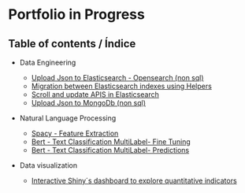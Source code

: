 # Portfolio in Progress

## Table of contents / Índice

*  Data Engineering
	* [Upload Json to Elasticsearch - Opensearch (non sql)](https://github.com/juansokil/portfolio/blob/main/ETL-non-sql-data/ETL%20json%20data.%20Python%20and%20Elasticsearch%20.ipynb)
	* [Migration between Elasticsearch indexes using Helpers](https://github.com/juansokil/portfolio/blob/main/ETL-non-sql-data/ETL%20Bulk%20Data%20Migration%20Elasticsearch.ipynb)
	* [Scroll and update APIS in Elasticsearch](https://github.com/juansokil/portfolio/blob/main/ETL-non-sql-data/ETL%20scroll-update%20APIs%20Elasticsearch.ipynb)
	* [Upload Json to MongoDb (non sql)](https://github.com/juansokil/portfolio/blob/main/ETL-non-sql-data/ETL%20json%20data%20Python%20and%20MongoDB.ipynb)


*  Natural Language Processing
	* [Spacy - Feature Extraction](https://github.com/juansokil/portfolio/blob/main/Bert-for-text-classification/Bert_For_Text_Classification.ipynb)
	* [Bert - Text Classification MultiLabel- Fine Tuning](https://github.com/juansokil/portfolio/blob/main/Bert-for-text-classification/Bert_For_Text_Classification.ipynb)
	* [Bert - Text Classification MultiLabel- Predictions](https://github.com/juansokil/portfolio/blob/main/Bert-for-text-classification/Bert_For_Text_Prediction.ipynb)

* Data visualization
	* [Interactive Shiny´s dashboard to explore quantitative indicators](https://juanpablosokil.shinyapps.io/Reporte_Tesis/)


